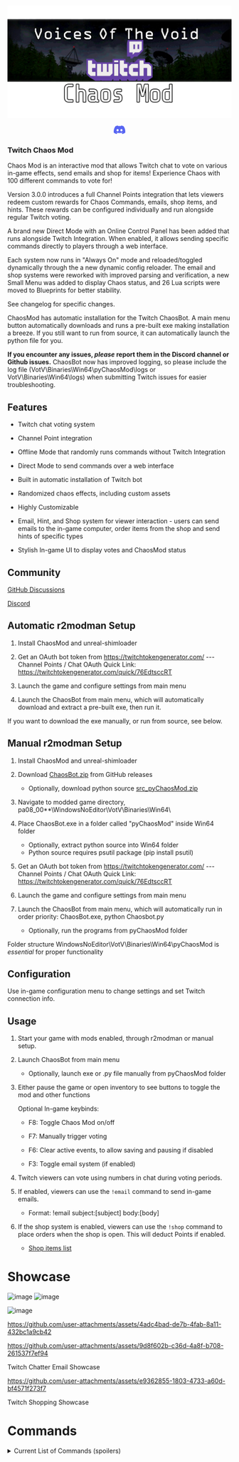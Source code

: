 
<p align="center" width="100%">
    <img src="https://raw.githubusercontent.com/modestimpala/VotVChaosMod/refs/heads/main/img/chaos-banner.png">
</p>


<p align="center" width="100%">
<a href="https://discord.gg/Bq7HCMRfjk"><img width="5%" src="https://raw.githubusercontent.com/modestimpala/VotVChaosMod/refs/heads/main/img/discord.png"></a>
</p>

### Twitch Chaos Mod

  
Chaos Mod is an interactive mod that allows Twitch chat to vote on various in-game effects, send emails and shop for items! Experience Chaos with 100 different commands to vote for!

Version 3.0.0 introduces a full Channel Points integration that lets viewers redeem custom rewards for Chaos Commands, emails, shop items, and hints. These rewards can be configured individually and run alongside regular Twitch voting.

A brand new Direct Mode with an Online Control Panel has been added that runs alongside Twitch Integration. When enabled, it allows sending specific commands directly to players through a web interface.

Each system now runs in "Always On" mode and reloaded/toggled dynamically through the a new dynamic config reloader. The email and shop systems were reworked with improved parsing and verification, a new Small Menu was added to display Chaos status, and 26 Lua scripts were moved to Blueprints for better stability.

See changelog for specific changes.

ChaosMod has automatic installation for the Twitch ChaosBot. A main menu button automatically downloads and runs a pre-built exe making installation a breeze. If you still want to run from source, it can automatically launch the python file for you. 

**If you encounter any issues, *please* report them in the Discord channel or Github issues.** ChaosBot now has improved logging, so please include the log file (VotV\Binaries\Win64\pyChaosMod\logs or VotV\Binaries\Win64\logs) when submitting Twitch issues for easier troubleshooting. 
  

## Features

- Twitch chat voting system

- Channel Point integration

- Offline Mode that randomly runs commands without Twitch Integration

- Direct Mode to send commands over a web interface

- Built in automatic installation of Twitch bot

- Randomized chaos effects, including custom assets

- Highly Customizable

- Email, Hint, and Shop system for viewer interaction - users can send emails to the in-game computer, order items from the shop and send hints of specific types

- Stylish In-game UI to display votes and ChaosMod status

  

## Community

  [GitHub Discussions](https://github.com/modestimpala/VotVChaosMod/discussions)

  [Discord](https://discord.gg/Bq7HCMRfjk)


## Automatic r2modman Setup

    

1. Install ChaosMod and unreal-shimloader


2. Get an OAuth bot token from https://twitchtokengenerator.com/ --- Channel Points / Chat OAuth Quick Link: https://twitchtokengenerator.com/quick/76EdtsccRT


3. Launch the game and configure settings from main menu


4. Launch the ChaosBot from main menu, which will automatically download and extract a pre-built exe, then run it.

If you want to download the exe manually, or run from source, see below.
  

## Manual r2modman Setup

  

1. Install ChaosMod and unreal-shimloader
  

2. Download [ChaosBot.zip](https://github.com/modestimpala/VotVChaosMod/releases/download/latest/ChaosBot.zip) from GitHub releases
    - Optionally, download python source [src_pyChaosMod.zip](https://github.com/modestimpala/VotVChaosMod/releases/download/latest/src_pyChaosMod.zip)

3. Navigate to modded game directory, pa08_00**\WindowsNoEditor\VotV\Binaries\Win64\


4. Place ChaosBot.exe in a folder called "pyChaosMod" inside Win64 folder 
    - Optionally, extract python source into Win64 folder
    - Python source requires psutil package (pip install psutil)


5. Get an OAuth bot token from https://twitchtokengenerator.com/ --- Channel Points / Chat OAuth Quick Link: https://twitchtokengenerator.com/quick/76EdtsccRT


6. Launch the game and configure settings from main menu


7. Launch the ChaosBot from main menu, which will automatically run in order priority: ChaosBot.exe, python Chaosbot.py 
    - Optionally, run the programs from pyChaosMod folder

Folder structure WindowsNoEditor\VotV\Binaries\Win64\pyChaosMod is *essential* for proper functionality 


## Configuration

  
  Use in-game configuration menu to change settings and set Twitch connection info.

  

## Usage

  

1. Start your game with mods enabled, through r2modman or manual setup.


2. Launch ChaosBot from main menu
    - Optionally, launch exe or .py file manually from pyChaosMod folder


3. Either pause the game or open inventory to see buttons to toggle the mod and other functions

    Optional In-game keybinds:

      - F8: Toggle Chaos Mod on/off

      - F7: Manually trigger voting

      - F6: Clear active events, to allow saving and pausing if disabled

      - F3: Toggle email system (if enabled)

  

4. Twitch viewers can vote using numbers in chat during voting periods.

  

5. If enabled, viewers can use the `!email` command to send in-game emails.
    - Format: !email subject:[subject] body:[body]
  

6. If the shop system is enabled, viewers can use the `!shop` command to place orders when the shop is open. This will deduct Points if enabled.
    - [Shop items list](https://github.com/modestimpala/VotVChaosMod/blob/main/list_store.txt)
  

# Showcase

![image](https://github.com/user-attachments/assets/7d0ec698-d2c9-4774-989c-850344bb03f4) ![image](https://github.com/user-attachments/assets/981ed31e-2923-4a90-9d96-f2166d46d643)


![image](https://github.com/user-attachments/assets/f10e6374-b36c-440b-92c9-1c3cd57a16ae)


https://github.com/user-attachments/assets/4adc4bad-de7b-4fab-8a11-432bc1a9cb42

  

https://github.com/user-attachments/assets/9d8f602b-c36d-4a8f-b708-261537f7ef94

  

Twitch Chatter Email Showcase


https://github.com/user-attachments/assets/e9362855-1803-4733-a60d-bf4571f273f7


Twitch Shopping Showcase
  
  

# Commands

<details>

<summary>Current List of Commands (spoilers)</summary>


- randomEvent
- hiccups
- fling
- rainbowATV
- fossilHounds
- stickDrift
- earthquake
- dirtyWindow
- explodeFridge
- bigRoach
- 5ghorse
- cataracts
- magneticEffect
- flipCamera
- vomit
- pukeDrive
- vomitRandomItem
- pukeStream
- pyramidTime
- kerfurYeet
- redSky
- killAllKerfurs
- spawnKerfurs
- ignitePlayer
- teleportRadioTower
- teleportTurbine
- ragdollPlayer
- superSpeed
- hulkMode
- smokeCig
- 500cigs
- explodePlayer
- badSun
- blackFog
- jellyFishTime
- spawnMeatball
- lowGravity
- spawnZeroGun
- spawnSonicGun
- freeMoney
- skyFallingEvent
- waspAttack
- laserSpam
- caltropsTrap
- spawnMeatballFood
- spawnMaxwell
- spawnKavotia
- wispTeleport
- spawnATV
- insaneATVs
- explodeAllATVs
- fixAllATVs
- smoke500cigs
- deleteActiveSignal
- randomDream
- forceSleep
- takePicture
- starvePlayer
- fullTummy
- doublePoints
- halfPoints
- nauseaEffect
- lsdEffect
- teleportToBaseBalcony
- teleportTopOfBase
- evilEriePlush
- immortalForTime
- bigKel
- tinyKel
- tinyKerfurs
- bigKerfurs
- baseRave
- fishSplosion
- bigLakeFish
- ohFiddlesticks
- forceServerMinigame
- breakRandomServers
- breakRandomGenerator
- fixGenerators
- garbageDay
- spamFlashlight
- madnessCombat
- maxwellBomb
- drainSleep
- addEnergy
- nextbotCharborg
- nextbotJerma
- nextbotWalter
- nextbotGlorpFriend
- jumpscareComputer
- freeBattery
- orderShrimp
- orderDrives
- orderPizza
- orderTV
- orderRadio
- orderBanana
- orderCheese
- fullSleep
- healPlayer
  

</details>
